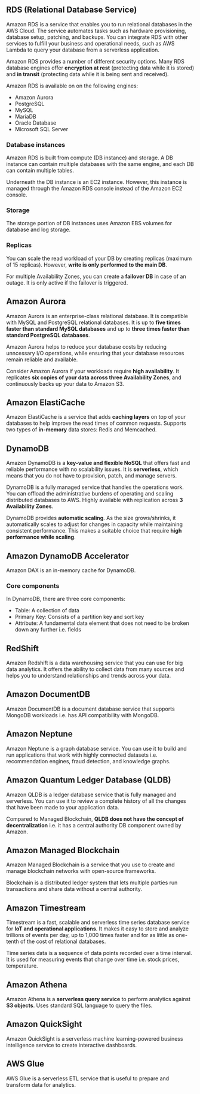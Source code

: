 ## RDS (Relational Database Service)

Amazon RDS is a service that enables you to run relational databases in the AWS Cloud. The service automates tasks such as hardware provisioning, database setup, patching, and backups. You can integrate RDS with other services to fulfill your business and operational needs, such as AWS Lambda to query your database from a serverless application.

Amazon RDS provides a number of different security options. Many RDS database engines offer **encryption at rest** (protecting data while it is stored) and **in transit** (protecting data while it is being sent and received).

Amazon RDS is available on on the following engines:

- Amazon Aurora
- PostgreSQL
- MySQL
- MariaDB
- Oracle Database
- Microsoft SQL Server

### Database instances

Amazon RDS is built from compute (DB instance) and storage. A DB instance can contain multiple databases with the same engine, and each DB can contain multiple tables.

Underneath the DB instance is an EC2 instance. However, this instance is managed through the Amazon RDS console instead of the Amazon EC2 console.

### Storage

The storage portion of DB instances uses Amazon EBS volumes for database and log storage.

### Replicas

You can scale the read workload of your DB by creating replicas (maximum of 15 replicas). However, **write is only performed to the main DB**.

For multiple Availability Zones, you can create a **failover DB** in case of an outage. It is only active if the failover is triggered.

## Amazon Aurora

Amazon Aurora is an enterprise-class relational database. It is compatible with MySQL and PostgreSQL relational databases. It is up to **five times faster than standard MySQL databases** and up to **three times faster than standard PostgreSQL databases**.

Amazon Aurora helps to reduce your database costs by reducing unncessary I/O operations, while ensuring that your database resources remain reliable and available.

Consider Amazon Aurora if your workloads require **high availability**. It replicates **six copies of your data across three Availability Zones**, and continuously backs up your data to Amazon S3.

## Amazon ElastiCache

Amazon ElastiCache is a service that adds **caching layers** on top of your databases to help improve the read times of common requests. Supports two types of **in-memory** data stores: Redis and Memcached.

## DynamoDB

Amazon DynamoDB is a **key-value and flexible NoSQL** that offers fast and reliable performance with no scalability issues. It is **serverless**, which means that you do not have to provision, patch, and manage servers.

DynamoDB is a fully managed service that handles the operations work. You can offload the administrative burdens of operating and scaling distributed databases to AWS. Highly available with replication across **3 Availability Zones**.

DynamoDB provides **automatic scaling**. As the size grows/shrinks, it automatically scales to adjust for changes in capacity while maintaining consistent performance. This makes a suitable choice that require **high performance while scaling**.

## Amazon DynamoDB Accelerator

Amazon DAX is an in-memory cache for DynamoDB.

### Core components

In DynamoDB, there are three core components:

- Table: A collection of data
- Primary Key: Consists of a partition key and sort key
- Attribute: A fundamental data element that does not need to be broken down any further i.e. fields

## RedShift

Amazon Redshift is a data warehousing service that you can use for big data analytics. It offers the ability to collect data from many sources and helps you to understand relationships and trends across your data.

## Amazon DocumentDB

Amazon DocumentDB is a document database service that supports MongoDB workloads i.e. has API compatibility with MongoDB.

## Amazon Neptune

Amazon Neptune is a graph database service. You can use it to build and run applications that work with highly connected datasets i.e. recommendation engines, fraud detection, and knowledge graphs.

## Amazon Quantum Ledger Database (QLDB)

Amazon QLDB is a ledger database service that is fully managed and serverless. You can use it to review a complete history of all the changes that have been made to your application data.

Compared to Managed Blockchain, **QLDB does not have the concept of decentralization** i.e. it has a central authority DB component owned by Amazon.

## Amazon Managed Blockchain

Amazon Managed Blockchain is a service that you use to create and manage blockchain networks with open-source frameworks.

Blockchain is a distributed ledger system that lets multiple parties run transactions and share data without a central authority.

## Amazon Timestream

Timestream is a fast, scalable and serverless time series database service for **IoT and operational applications**. It makes it easy to store and analyze trillions of events per day, up to 1,000 times faster and for as little as one-tenth of the cost of relational databases.

Time series data is a sequence of data points recorded over a time interval. It is used for measuring events that change over time i.e. stock prices, temperature.

## Amazon Athena

Amazon Athena is a **serverless query service** to perform analytics against **S3 objects**. Uses standard SQL language to query the files.

## Amazon QuickSight

Amazon QuickSight is a serverless machine learning-powered business intelligence service to create interactive dashboards.

## AWS Glue

AWS Glue is a serverless ETL service that is useful to prepare and transform data for analytics.
